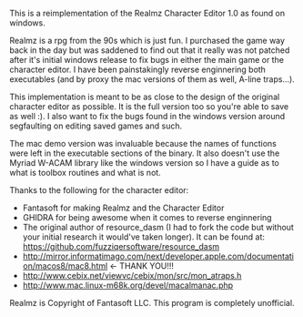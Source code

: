 This is a reimplementation of the Realmz Character Editor 1.0 as found on windows.

Realmz is a rpg from the 90s which is just fun. I purchased the game way back in the day but
was saddened to find out that it really was not patched after it's initial windows release to
fix bugs in either the main game or the character editor. I have been painstakingly reverse
enginnering both executables (and by proxy the mac versions of them as well, A-line traps...).

This implementation is meant to be as close to the design of the original character editor as possible.
It is the full version too so you're able to save as well :). I also want to fix the bugs found in the
windows version around segfaulting on editing saved games and such.

The mac demo version was invaluable because the names of functions were left in the executable sections of the
binary. It also doesn't use the Myriad W-ACAM library like the windows version so I have a guide as to what is
toolbox routines and what is not.

Thanks to the following for the character editor:

- Fantasoft for making Realmz and the Character Editor
- GHIDRA for being awesome when it comes to reverse enginnering
- The original author of resource_dasm (I had to fork the code but without your initial research it would've taken longer). It can be found at: https://github.com/fuzziqersoftware/resource_dasm
- http://mirror.informatimago.com/next/developer.apple.com/documentation/macos8/mac8.html <- THANK YOU!!!
- http://www.cebix.net/viewvc/cebix/mon/src/mon_atraps.h
- http://www.mac.linux-m68k.org/devel/macalmanac.php

Realmz is Copyright of Fantasoft LLC. This program is completely unofficial.
